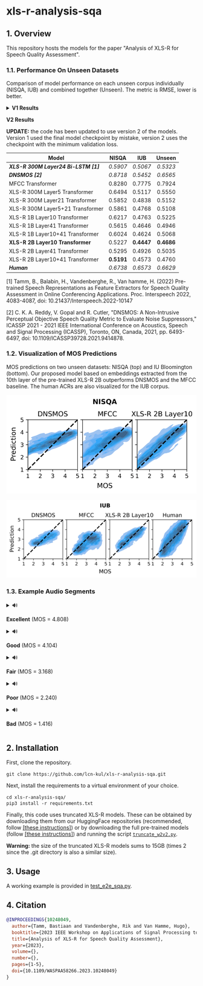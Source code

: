 # xls-r-analysis-sqa

## 1. Overview

This repository hosts the models for the paper "Analysis of XLS-R for Speech Quality
Assessment".

### 1.1. Performance On Unseen Datasets

Comparison of model performance on each unseen corpus individually (NISQA, IUB) and
combined together (Unseen). The metric is RMSE, lower is better.

<details>
  <summary><b>V1 Results</b></summary>
  
  | Model                                  |   NISQA    |    IUB     |   Unseen   |
  |----------------------------------------|:----------:|:----------:|:----------:|
  | ***XLS-R 300M Layer24 Bi-LSTM [1]***   |  *0.5907*  |  *0.5067*  |  *0.5323*  |
  | ***DNSMOS [2]***                       |  *0.8718*  |  *0.5452*  |  *0.6565*  |
  | MFCC Transformer                       |   0.8280   |   0.7775   |   0.7924   |
  | XLS-R 300M Layer5 Transformer          |   0.6256   |   0.5049   |   0.5425   |
  | XLS-R 300M Layer21 Transformer         |   0.5694   |   0.5025   |   0.5227   |
  | XLS-R 300M Layer5+21 Transformer       |   0.5683   |   0.4886   |   0.5129   |
  | XLS-R 1B Layer10 Transformer           | **0.5456** |   0.5815   |   0.5713   |
  | **XLS-R 1B Layer41 Transformer**       |   0.5657   | **0.4656** | **0.4966** |
  | XLS-R 1B Layer10+41 Transformer        |   0.5748   |   0.5288   |   0.5425   |
  | XLS-R 2B Layer10 Transformer           |   0.6277   |   0.4899   |   0.5334   |
  | XLS-R 2B Layer41 Transformer           |   0.5724   |   0.4897   |   0.5150   |
  | XLS-R 2B Layer10+41 Transformer        |   0.6036   |   0.4743   |   0.5150   |
  | ***Human***                            |  *0.6738*  |  *0.6573*  |  *0.6629*  |
  
</details>

**V2 Results**

**UPDATE:** the code has been updated to use version 2 of the models. Version 1 used
the final model checkpoint by mistake, version 2 uses the checkpoint with the minimum
validation loss.

| Model                                  |   NISQA    |    IUB     |   Unseen   |
|----------------------------------------|:----------:|:----------:|:----------:|
| ***XLS-R 300M Layer24 Bi-LSTM [1]***   |  *0.5907*  |  *0.5067*  |  *0.5323*  |
| ***DNSMOS [2]***                       |  *0.8718*  |  *0.5452*  |  *0.6565*  |
| MFCC Transformer                       |   0.8280   |   0.7775   |   0.7924   |
| XLS-R 300M Layer5 Transformer          |   0.6494   |   0.5117   |   0.5550   |
| XLS-R 300M Layer21 Transformer         |   0.5852   |   0.4838   |   0.5152   |
| XLS-R 300M Layer5+21 Transformer       |   0.5861   |   0.4768   |   0.5108   |
| XLS-R 1B Layer10 Transformer           |   0.6217   |   0.4763   |   0.5225   |
| XLS-R 1B Layer41 Transformer           |   0.5615   |   0.4646   |   0.4946   |
| XLS-R 1B Layer10+41 Transformer        |   0.6024   |   0.4624   |   0.5068   |
| **XLS-R 2B Layer10 Transformer**       |   0.5227   | **0.4447** | **0.4686** |
| XLS-R 2B Layer41 Transformer           |   0.5295   |   0.4926   |   0.5035   |
| XLS-R 2B Layer10+41 Transformer        | **0.5191** |   0.4573   |   0.4760   |
| ***Human***                            |  *0.6738*  |  *0.6573*  |  *0.6629*  |

[1] Tamm, B., Balabin, H., Vandenberghe, R., Van hamme, H. (2022) Pre-trained Speech
Representations as Feature Extractors for Speech Quality Assessment in Online
Conferencing Applications. Proc. Interspeech 2022, 4083-4087, doi:
10.21437/Interspeech.2022-10147

[2] C. K. A. Reddy, V. Gopal and R. Cutler, "DNSMOS: A Non-Intrusive Perceptual
Objective Speech Quality Metric to Evaluate Noise Suppressors," ICASSP 2021 - 2021
IEEE International Conference on Acoustics, Speech and Signal Processing (ICASSP),
Toronto, ON, Canada, 2021, pp. 6493-6497, doi: 10.1109/ICASSP39728.2021.9414878.

### 1.2. Visualization of MOS Predictions

MOS predictions on two unseen datasets: NISQA (top) and IU Bloomington (bottom).
Our proposed model based on embeddings extracted from the 10th layer of the
pre-trained XLS-R 2B outperforms DNSMOS and the MFCC baseline. The human ACRs are
also visualized for the IUB corpus.

<p align="left">
  <img width="630" src="img-v2/mos-prediction-visualization-nisqa.svg">
</p>

<p align="left">
  <img width="800" src="img-v2/mos-prediction-visualization-iub.svg">
</p>

### 1.3. Example Audio Segments

<details>
  <summary>🔊
  
  **Excellent** (MOS = 4.808)
  </summary>
  
  <table>
      <thead>
          <tr>
              <th>Audio Sample</th>
              <th>Model</th>
              <th>Prediction</th>
              <th>Error</th>
          </tr>
      </thead>
      <tbody>
          <tr>
              <td rowspan=3><video src="https://user-images.githubusercontent.com/32679237/235354126-444c44ce-3e39-46da-8b4e-647e64ee243a.mp4"> |</td>
              <td align=center>DNSMOS</td>
              <td align=center>3.699</td>
              <td align=center>-1.109</td>
          </tr>
          <tr>
              <td align=center>MFCC Transformer</td>
              <td align=center>3.231</td>
              <td align=center>-1.577</td>
          </tr>
          <tr>
              <td align=center>XLS-R 2B Layer10 <br /> Transformer</td>
              <td align=center>3.935</td>
              <td align=center>-0.873</td>
          </tr>
      </tbody>
  </table>
  
</details>

<details>
  <summary>🔊
  
  **Good** (MOS = 4.104)
  </summary>

  <table>
      <thead>
          <tr>
              <th>Audio Sample</th>
              <th>Model</th>
              <th>Prediction</th>
              <th>Error</th>
          </tr>
      </thead>
      <tbody>
          <tr>
              <td rowspan=3><video src="https://user-images.githubusercontent.com/32679237/235354278-277152e2-da3e-48aa-b21c-1ddee3e9f0cc.mp4"> |</td>
              <td align=center>DNSMOS</td>
              <td align=center>3.269</td>
              <td align=center>-0.835</td>
          </tr>
          <tr>
              <td align=center>MFCC Transformer</td>
              <td align=center>3.275</td>
              <td align=center>-0.829</td>
          </tr>
          <tr>
              <td align=center>XLS-R 2B Layer10 <br /> Transformer</td>
              <td align=center>3.793</td>
              <td align=center>-0.311</td>
          </tr>
      </tbody>
  </table>

  
  
</details>

<details>
  <summary>🔊
  
  **Fair** (MOS = 3.168)
  </summary>

  <table>
      <thead>
          <tr>
              <th>Audio Sample</th>
              <th>Model</th>
              <th>Prediction</th>
              <th>Error</th>
          </tr>
      </thead>
      <tbody>
          <tr>
              <td rowspan=3><video src="https://user-images.githubusercontent.com/32679237/235358366-df15fb96-7926-4a8e-8d06-cc1833aec3e3.mp4"> |</td>
              <td align=center>DNSMOS</td>
              <td align=center>3.309</td>
              <td align=center>+0.141</td>
          </tr>
          <tr>
              <td align=center>MFCC Transformer</td>
              <td align=center>3.515</td>
              <td align=center>+0.347</td>
          </tr>
          <tr>
              <td align=center>XLS-R 2B Layer10 <br /> Transformer</td>
              <td align=center>3.080</td>
              <td align=center>-0.088</td>
          </tr>
      </tbody>
  </table>

  

</details>

<details>
  <summary>🔊
  
  **Poor** (MOS = 2.240)
  </summary>

  <table>
      <thead>
          <tr>
              <th>Audio Sample</th>
              <th>Model</th>
              <th>Prediction</th>
              <th>Error</th>
          </tr>
      </thead>
      <tbody>
          <tr>
              <td rowspan=3><video src="https://user-images.githubusercontent.com/32679237/235354283-7d765c2f-0e78-48aa-8ac2-26640b09eaf4.mp4"> |</td>
              <td align=center>DNSMOS</td>
              <td align=center>2.704</td>
              <td align=center>+0.464</td>
          </tr>
          <tr>
              <td align=center>MFCC Transformer</td>
              <td align=center>1.535</td>
              <td align=center>-0.705</td>
          </tr>
          <tr>
              <td align=center>XLS-R 2B Layer10 <br /> Transformer</td>
              <td align=center>2.284</td>
              <td align=center>+0.044</td>
          </tr>
      </tbody>
  </table>
  
</details>

<details>
  <summary>🔊
  
  **Bad** (MOS = 1.416)
  </summary>
  
  <table>
      <thead>
          <tr>
              <th>Audio Sample</th>
              <th>Model</th>
              <th>Prediction</th>
              <th>Error</th>
          </tr>
      </thead>
      <tbody>
          <tr>
              <td rowspan=3><video src="https://user-images.githubusercontent.com/32679237/235355743-2ebdb1bf-e9aa-4538-a3fe-acd9633e6443.mp4"> |</td>
              <td align=center>DNSMOS</td>
              <td align=center>2.553</td>
              <td align=center>+1.137</td>
          </tr>
          <tr>
              <td align=center>MFCC Transformer</td>
              <td align=center>1.794</td>
              <td align=center>+0.378</td>
          </tr>
          <tr>
              <td align=center>XLS-R 2B Layer10 <br /> Transformer</td>
              <td align=center>2.312</td>
              <td align=center>+0.896</td>
          </tr>
      </tbody>
  </table>
  
</details>


## 2. Installation

First, clone the repository.

```
git clone https://github.com/lcn-kul/xls-r-analysis-sqa.git
```

Next, install the requirements to a virtual environment of your choice.

```
cd xls-r-analysis-sqa/
pip3 install -r requirements.txt
```

Finally, this code uses truncated XLS-R models. These can be obtained by downloading
them from our HuggingFace repositories (recommended, follow
[[these instructions]](/models/xls-r-trunc/README.md)) or by downloading the full
pre-trained models (follow [[these instructions]](/models/xls-r/README.md)) and running
the script [`truncate_w2v2.py`](/truncate_w2v2.py).

**Warning:** the size of the truncated XLS-R models sums to 15GB (times 2 since the
.git directory is also a similar size).

## 3. Usage

A working example is provided in [test_e2e_sqa.py](/test_e2e_sqa.py).

## 4. Citation

```bibtex
@INPROCEEDINGS{10248049,
  author={Tamm, Bastiaan and Vandenberghe, Rik and Van Hamme, Hugo},
  booktitle={2023 IEEE Workshop on Applications of Signal Processing to Audio and Acoustics (WASPAA)}, 
  title={Analysis of XLS-R for Speech Quality Assessment}, 
  year={2023},
  volume={},
  number={},
  pages={1-5},
  doi={10.1109/WASPAA58266.2023.10248049}
}
```
